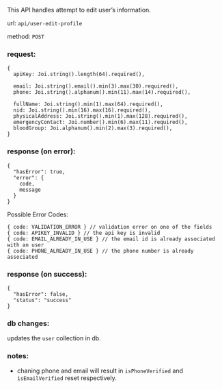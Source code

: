 This API handles attempt to edit user’s information.

url: `api/user-edit-profile`

method: `POST`

### request: 
```
{
  apiKey: Joi.string().length(64).required(),

  email: Joi.string().email().min(3).max(30).required(),
  phone: Joi.string().alphanum().min(11).max(14).required(),

  fullName: Joi.string().min(1).max(64).required(),
  nid: Joi.string().min(16).max(16).required(),
  physicalAddress: Joi.string().min(1).max(128).required(),
  emergencyContact: Joi.number().min(6).max(11).required(),
  bloodGroup: Joi.alphanum().min(2).max(3).required(),
}
```

### response (on error):
```
{
  "hasError": true,
  "error": {
    code,
    message
  }
}
```
Possible Error Codes:
```
{ code: VALIDATION_ERROR } // validation error on one of the fields
{ code: APIKEY_INVALID } // the api key is invalid
{ code: EMAIL_ALREADY_IN_USE } // the email id is already associated with an user
{ code: PHONE_ALREADY_IN_USE } // the phone number is already associated
```

### response (on success):
```
{
  "hasError": false,
  "status": "success"
}
```

### db changes:
updates the `user` collection in db.

### notes:
* chaning phone and email will result in `isPhoneVerified` and `isEmailVerified` reset respectively.
